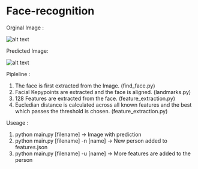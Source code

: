 # Face-recognition

Orginal Image : 

![alt text](http://url/to/img.png)

Predicted Image:

![alt text](http://url/to/img.png)


Pipleline : 

1. The face is first extracted from the Image. (find_face.py)
2. Facial Kepypoints are extracted and the face is aligned. (landmarks.py)
3. 128 Features are extracted from the face. (feature_extraction.py)
4. Eucledian distance is calculated across all known features and the best which passes the threshold is chosen. (feature_extraction.py)

Useage :
1. python main.py [filename] -> Image with prediction
2. python main.py [filename] -n [name] -> New person added to features.json
3. python main.py [filename] -u [name] -> More features are added to the person
